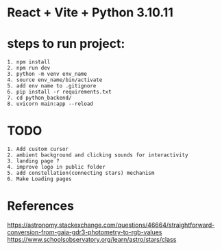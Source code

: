 # React + Vite + Python 3.10.11
# steps to run project:
    1. npm install
    2. npm run dev
    3. python -m venv env_name
    4. source env_name/bin/activate
    5. add env name to .gitignore
    6. pip install -r requirements.txt
    7. cd python_backend/
    8. uvicorn main:app --reload
# TODO 
    1. Add custom cursor 
    2. ambient background and clicking sounds for interactivity
    3. landing page ?
    4. improve logo in public folder
    5. add constellation(connecting stars) mechanism
    6. Make Loading pages
# References
https://astronomy.stackexchange.com/questions/46664/straightforward-conversion-from-gaia-gdr3-photometry-to-rgb-values
https://www.schoolsobservatory.org/learn/astro/stars/class
